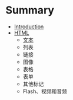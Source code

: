 # Summary

* [Introduction](README.md)
* [HTML](chapter1.md)
  * [文本](chapter1/wen-ben.md)
  * 列表
  * 链接
  * 图像
  * 表格
  * 表单
  * 其他标记
  * Flash、视频和音频

